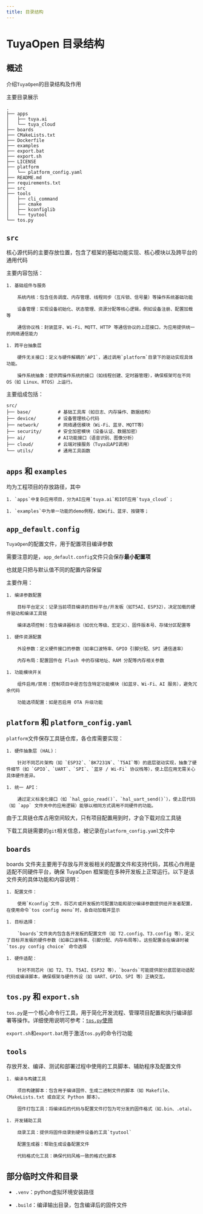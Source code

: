 ```yaml
---
title: 目录结构
---
```


# TuyaOpen 目录结构

## 概述

介绍`TuyaOpen`的目录结构及作用

主要目录展示

```
.
├── apps
│   ├── tuya.ai
│   └── tuya_cloud
├── boards
├── CMakeLists.txt
├── Dockerfile
├── examples
├── export.bat
├── export.sh
├── LICENSE
├── platform
│   └── platform_config.yaml
├── README.md
├── requirements.txt
├── src
├── tools
│   ├── cli_command
│   ├── cmake
│   ├── kconfiglib
│   └── tyutool
└── tos.py
```

## `src`

核心源代码的主要存放位置，包含了框架的基础功能实现、核心模块以及跨平台的通用代码

主要内容包括：

    1. 基础组件与服务

        系统内核：包含任务调度、内存管理、线程同步（互斥锁、信号量）等操作系统基础功能

        设备管理：实现设备初始化、状态管理、资源分配等核心逻辑，例如设备注册、配置加载等

        通信协议栈：封装蓝牙、Wi-Fi、MQTT、HTTP 等通信协议的上层接口，为应用提供统一的网络通信能力

    1. 跨平台抽象层

        硬件无关接口：定义与硬件解耦的`API`，通过调用`platform`目录下的驱动实现具体功能。

        操作系统抽象：提供跨操作系统的接口（如线程创建、定时器管理），确保框架可在不同 OS（如 Linux、RTOS）上运行。

主要组成包括：

```
src/
├── base/          # 基础工具库（如日志、内存操作、数据结构）
├── device/        # 设备管理核心代码
├── network/       # 网络通信模块（Wi-Fi、蓝牙、MQTT等）
├── security/      # 安全加密模块（设备认证、数据加密）
├── ai/            # AI功能接口（语音识别、图像分析）
├── cloud/         # 云端对接服务（Tuya云API调用）
└── utils/         # 通用工具函数
```

## `apps` 和 `examples`

均为工程项目的存放路径，其中

    1. `apps`中复杂应用项目，分为AI应用`tuya.ai`和IOT应用`tuya_cloud`；

    1. `examples`中为单一功能的demo例程，如Wifi、蓝牙、按键等；

## `app_default.config`

`TuyaOpen`的配置文件，用于配置项目编译参数

需要注意的是，`app_default.config`文件只会保存**最小配置项**

也就是只把与默认值不同的配置内容保留

主要作用：

    1. 编译参数配置

        目标平台定义：记录当前项目编译的目标平台/开发板（如T5AI、ESP32），决定加载的硬件驱动和编译工具链

        编译选项控制：包含编译器标志（如优化等级、宏定义）、固件版本号、存储分区配置等

    1. 硬件资源配置

        外设参数：定义硬件接口的参数（如串口波特率、GPIO 引脚分配、SPI 通信速率）

        内存布局：配置固件在 Flash 中的存储地址、RAM 分配等内存相关参数

    1. 功能模块开关

        组件启用/禁用：控制项目中是否包含特定功能模块（如蓝牙、Wi-Fi、AI 服务），避免冗余代码

        功能选项配置：如是否启用 OTA 升级功能

## `platform` 和 `platform_config.yaml`

`platform`文件保存工具链仓库，各仓库需要实现：

    1. 硬件抽象层 (HAL)：
    
        针对不同芯片架构（如 `ESP32`、`BK7231N`、`T5AI`等）的底层驱动实现，抽象了硬件细节（如 `GPIO`、`UART`、`SPI`、`蓝牙 / Wi-Fi` 协议栈等），使上层应用无需关心具体硬件差异。
    
    1. 统一 API：
    
        通过定义标准化接口（如 `hal_gpio_read()`、`hal_uart_send()`），使上层代码（如 `app` 文件夹中的应用逻辑）能够以相同方式调用不同硬件的功能。

由于工具链仓库占用空间较大，只有项目配置用到时，才会下载对应工具链

下载工具链需要的`git`相关信息，被记录在`platform_config.yaml`文件中

## `boards`

boards 文件夹主要用于存放与开发板相关的配置文件和支持代码，其核心作用是适配不同硬件平台，确保 TuyaOpen 框架能在多种开发板上正常运行。以下是该文件夹的具体功能和内容说明：

    1. 配置文件：

        使用`Kconfig`文件，将芯片或开发板的可配置功能和部分编译参数提供给开发者配置，在使用命令`tos config menu`时，会自动加载并显示

    1. 目标选择：

        `boards`文件夹内包含各开发板的配置文件（如 T2.config、T3.config 等），定义了目标开发板的硬件参数（如串口波特率、引脚分配、内存布局等）。这些配置会在编译时被 `tos.py config choice` 命令选择

    1. 硬件适配：

        针对不同芯片（如 T2、T3、T5AI、ESP32 等），`boards`可能提供部分底层驱动适配代码或编译脚本，确保框架与硬件外设（如 UART、GPIO、SPI 等）正确交互。


## `tos.py` 和 `export.sh`

`tos.py`是一个核心命令行工具，用于简化开发流程、管理项目配置和执行编译部署等操作。详细使用说明可参考：[`tos.py`使用](./tos-tools/tos-guide.md)

`export.sh`和`export.bat`用于激活`tos.py`的命令行功能

## `tools`

存放开发、编译、测试和部署过程中使用的工具脚本、辅助程序及配置文件

    1. 编译与构建工具

        项目构建脚本：包含用于编译固件、生成二进制文件的脚本（如 Makefile、CMakeLists.txt 或自定义 Python 脚本）。

        固件打包工具：将编译后的代码与配置文件打包为可分发的固件格式（如.bin、.ota）。

    1. 开发辅助工具

        烧录工具：提供将固件烧录到硬件设备的工具`tyutool`

        配置生成器：帮助生成设备配置文件

        代码格式化工具：确保代码风格一致的格式化脚本

## 部分临时文件和目录

- `.venv`：python虚拟环境安装路径

- `.build`：编译输出目录，包含编译后的固件文件